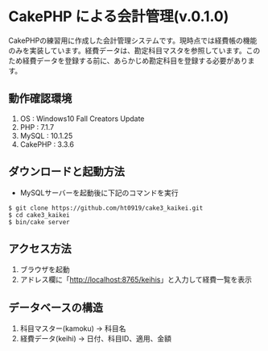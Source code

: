 # CakePHP による会計管理(v.0.1.0)

CakePHPの練習用に作成した会計管理システムです。現時点では経費帳の機能のみを実装しています。経費データは、勘定科目マスタを参照しています。このため経費データを登録する前に、あらかじめ勘定科目を登録する必要があります。

##  動作確認環境

1. OS : Windows10 Fall Creators Update
2. PHP : 7.1.7
3. MySQL : 10.1.25
4. CakePHP : 3.3.6

##  ダウンロードと起動方法

- MySQLサーバーを起動後に下記のコマンドを実行
```
$ git clone https://github.com/ht0919/cake3_kaikei.git
$ cd cake3_kaikei
$ bin/cake server
```

## アクセス方法

1. ブラウザを起動
2. アドレス欄に「[http://localhost:8765/keihis](http://localhost:8765/keihis)」と入力して経費一覧を表示

## データベースの構造

1. 科目マスター(kamoku) → 科目名
2. 経費データ(keihi) → 日付、科目ID、適用、金額
